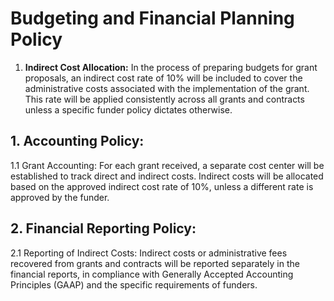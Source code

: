 # Budgeting and Financial Planning Policy

1. **Indirect Cost Allocation:** In the process of preparing budgets for grant proposals, an indirect cost rate of 10% will be included to cover the administrative costs associated with the implementation of the grant. This rate will be applied consistently across all grants and contracts unless a specific funder policy dictates otherwise.

## 1. Accounting Policy:

1.1 Grant Accounting: For each grant received, a separate cost center will be established to track direct and indirect costs. Indirect costs will be allocated based on the approved indirect cost rate of 10%, unless a different rate is approved by the funder.

## 2. Financial Reporting Policy:

 2.1 Reporting of Indirect Costs: Indirect costs or administrative fees recovered from grants and contracts will be reported separately in the financial reports, in compliance with Generally Accepted Accounting Principles (GAAP) and the specific requirements of funders.
